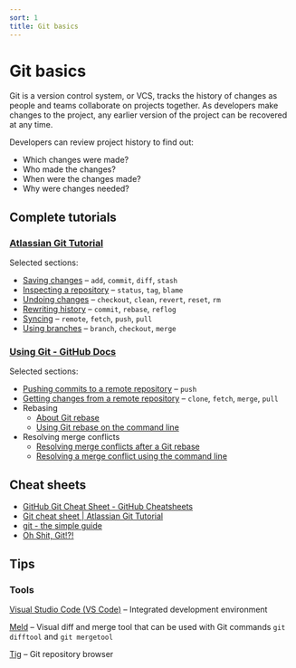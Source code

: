 ```yaml
---
sort: 1
title: Git basics
---
```


# Git basics

Git is a version control system, or VCS, tracks the history of changes as people and teams collaborate on projects together.
As developers make changes to the project, any earlier version of the project can be recovered at any time.

Developers can review project history to find out:

- Which changes were made?
- Who made the changes?
- When were the changes made?
- Why were changes needed?

## Complete tutorials

### [Atlassian Git Tutorial](https://www.atlassian.com/git/tutorials)

Selected sections:

- [Saving changes](https://www.atlassian.com/git/tutorials/saving-changes) – `add`, `commit`, `diff`, `stash`
- [Inspecting a repository](https://www.atlassian.com/git/tutorials/inspecting-a-repository) – `status`, `tag`, `blame`
- [Undoing changes](https://www.atlassian.com/git/tutorials/undoing-changes) – `checkout`, `clean`, `revert`, `reset`, `rm`
- [Rewriting history](https://www.atlassian.com/git/tutorials/rewriting-history) – `commit`, `rebase`, `reflog`
- [Syncing](https://www.atlassian.com/git/tutorials/syncing) – `remote`, `fetch`, `push`, `pull`
- [Using branches](https://www.atlassian.com/git/tutorials/using-branches) – `branch`, `checkout`, `merge`

### [Using Git - GitHub Docs](https://docs.github.com/en/get-started/using-git)

Selected sections:

- [Pushing commits to a remote repository](https://docs.github.com/en/get-started/using-git/pushing-commits-to-a-remote-repository) – `push`
- [Getting changes from a remote repository](https://docs.github.com/en/get-started/using-git/getting-changes-from-a-remote-repository) – `clone`, `fetch`, `merge`, `pull`
- Rebasing
  - [About Git rebase](https://docs.github.com/en/get-started/using-git/about-git-rebase)
  - [Using Git rebase on the command line](https://docs.github.com/en/get-started/using-git/using-git-rebase-on-the-command-line)
- Resolving merge conflicts
  - [Resolving merge conflicts after a Git rebase](https://docs.github.com/en/get-started/using-git/resolving-merge-conflicts-after-a-git-rebase)
  - [Resolving a merge conflict using the command line](https://docs.github.com/en/pull-requests/collaborating-with-pull-requests/addressing-merge-conflicts/resolving-a-merge-conflict-using-the-command-line)

## Cheat sheets

- [GitHub Git Cheat Sheet - GitHub Cheatsheets](https://training.github.com/downloads/github-git-cheat-sheet/)
- [Git cheat sheet \| Atlassian Git Tutorial](https://www.atlassian.com/git/tutorials/atlassian-git-cheatsheet)
- [git - the simple guide](https://rogerdudler.github.io/git-guide/)
- [Oh Shit, Git!?!](https://ohshitgit.com/)

## Tips

### Tools

[Visual Studio Code (VS Code)](https://code.visualstudio.com/) – Integrated development environment

[Meld](https://meldmerge.org/) – Visual diff and merge tool that can be used with Git commands `git difftool` and `git mergetool`

[Tig](https://jonas.github.io/tig/) – Git repository browser